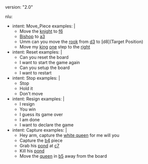 version: "2.0"

nlu:
- intent: Move_Piece 
  examples: |
    - Move the [knight](Piece_Type) to [f6](Target_Position)
    - [Bishop](Piece_Type) to [a3](Target_Position)
    - Umm can you move the [rook](Piece_Type) from [d3](Start_Position) to [d8](Target Position)
    - Move my [king](Piece_Type) [one](Target_Position) step to the [right](Target_Position)
- intent: Reset 
  examples: |
    - Can you reset the board 
    - I want to start the game again 
    - Can you setup the board 
    - I want to restart 
- intent: Stop 
  examples: |
    - Stop 
    - Hold it 
    - Don't move 
- intent: Resign
  examples: | 
    - I resign 
    - You win 
    - I guess its game over 
    - I am done 
    - I want to declare the game 
- intent: Capture 
  examples: | 
    - Hey arm, capture the [white queen](Capture_Piece) for me will you
    - Capture the [b4](Target_Position) piece 
    - Grab his [pond](Capture_Piece) at [c7](Target_Position)
    - Kill his [pond](Capture_Piece)
    - Move the [queen](Capture_Piece) in [b5](Target_Position) away from the board 


